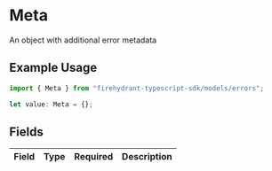 # Meta

An object with additional error metadata

## Example Usage

```typescript
import { Meta } from "firehydrant-typescript-sdk/models/errors";

let value: Meta = {};
```

## Fields

| Field       | Type        | Required    | Description |
| ----------- | ----------- | ----------- | ----------- |